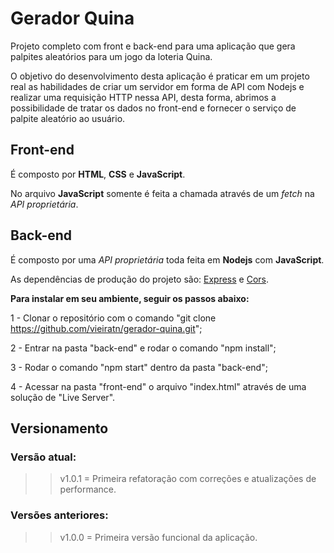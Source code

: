 # Gerador Quina

Projeto completo com front e back-end para uma aplicação que gera palpites aleatórios para um jogo da loteria Quina.

O objetivo do desenvolvimento desta aplicação é praticar em um projeto real as habilidades de criar um servidor em forma de API com Nodejs e realizar uma requisição HTTP nessa API, desta forma, abrimos a possibilidade de tratar os dados no front-end e fornecer o serviço de palpite aleatório ao usuário.

## Front-end

É composto por **HTML**, **CSS** e **JavaScript**.

No arquivo **JavaScript** somente é feita a chamada através de um *fetch* na *API proprietária*.

## Back-end

É composto por uma *API proprietária* toda feita em **Nodejs** com **JavaScript**.

As dependências de produção do projeto são: [Express](https://www.npmjs.com/package/express) e [Cors](https://www.npmjs.com/package/cors).

**Para instalar em seu ambiente, seguir os passos abaixo:**

1 - Clonar o repositório com o comando "git clone https://github.com/vieiratn/gerador-quina.git";

2 - Entrar na pasta "back-end" e rodar o comando "npm install";

3 - Rodar o comando "npm start" dentro da pasta "back-end";

4 - Acessar na pasta "front-end" o arquivo "index.html" através de uma solução de "Live Server".

## Versionamento

### Versão atual:

>> v1.0.1 = Primeira refatoração com correções e atualizações de performance.

### Versões anteriores:

>> v1.0.0 = Primeira versão funcional da aplicação.
